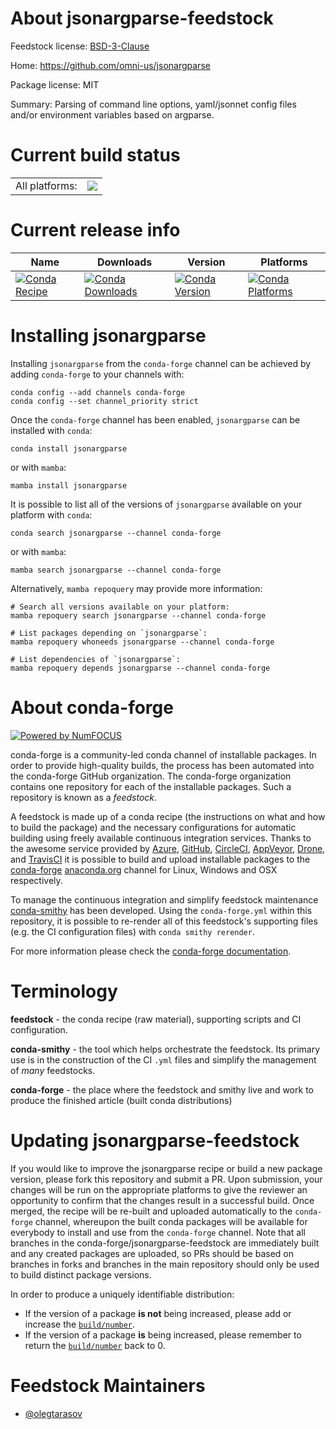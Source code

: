 About jsonargparse-feedstock
============================

Feedstock license: [BSD-3-Clause](https://github.com/conda-forge/jsonargparse-feedstock/blob/main/LICENSE.txt)

Home: https://github.com/omni-us/jsonargparse

Package license: MIT

Summary: Parsing of command line options, yaml/jsonnet config files and/or environment variables based on argparse.

Current build status
====================


<table><tr><td>All platforms:</td>
    <td>
      <a href="https://dev.azure.com/conda-forge/feedstock-builds/_build/latest?definitionId=13809&branchName=main">
        <img src="https://dev.azure.com/conda-forge/feedstock-builds/_apis/build/status/jsonargparse-feedstock?branchName=main">
      </a>
    </td>
  </tr>
</table>

Current release info
====================

| Name | Downloads | Version | Platforms |
| --- | --- | --- | --- |
| [![Conda Recipe](https://img.shields.io/badge/recipe-jsonargparse-green.svg)](https://anaconda.org/conda-forge/jsonargparse) | [![Conda Downloads](https://img.shields.io/conda/dn/conda-forge/jsonargparse.svg)](https://anaconda.org/conda-forge/jsonargparse) | [![Conda Version](https://img.shields.io/conda/vn/conda-forge/jsonargparse.svg)](https://anaconda.org/conda-forge/jsonargparse) | [![Conda Platforms](https://img.shields.io/conda/pn/conda-forge/jsonargparse.svg)](https://anaconda.org/conda-forge/jsonargparse) |

Installing jsonargparse
=======================

Installing `jsonargparse` from the `conda-forge` channel can be achieved by adding `conda-forge` to your channels with:

```
conda config --add channels conda-forge
conda config --set channel_priority strict
```

Once the `conda-forge` channel has been enabled, `jsonargparse` can be installed with `conda`:

```
conda install jsonargparse
```

or with `mamba`:

```
mamba install jsonargparse
```

It is possible to list all of the versions of `jsonargparse` available on your platform with `conda`:

```
conda search jsonargparse --channel conda-forge
```

or with `mamba`:

```
mamba search jsonargparse --channel conda-forge
```

Alternatively, `mamba repoquery` may provide more information:

```
# Search all versions available on your platform:
mamba repoquery search jsonargparse --channel conda-forge

# List packages depending on `jsonargparse`:
mamba repoquery whoneeds jsonargparse --channel conda-forge

# List dependencies of `jsonargparse`:
mamba repoquery depends jsonargparse --channel conda-forge
```


About conda-forge
=================

[![Powered by
NumFOCUS](https://img.shields.io/badge/powered%20by-NumFOCUS-orange.svg?style=flat&colorA=E1523D&colorB=007D8A)](https://numfocus.org)

conda-forge is a community-led conda channel of installable packages.
In order to provide high-quality builds, the process has been automated into the
conda-forge GitHub organization. The conda-forge organization contains one repository
for each of the installable packages. Such a repository is known as a *feedstock*.

A feedstock is made up of a conda recipe (the instructions on what and how to build
the package) and the necessary configurations for automatic building using freely
available continuous integration services. Thanks to the awesome service provided by
[Azure](https://azure.microsoft.com/en-us/services/devops/), [GitHub](https://github.com/),
[CircleCI](https://circleci.com/), [AppVeyor](https://www.appveyor.com/),
[Drone](https://cloud.drone.io/welcome), and [TravisCI](https://travis-ci.com/)
it is possible to build and upload installable packages to the
[conda-forge](https://anaconda.org/conda-forge) [anaconda.org](https://anaconda.org/)
channel for Linux, Windows and OSX respectively.

To manage the continuous integration and simplify feedstock maintenance
[conda-smithy](https://github.com/conda-forge/conda-smithy) has been developed.
Using the ``conda-forge.yml`` within this repository, it is possible to re-render all of
this feedstock's supporting files (e.g. the CI configuration files) with ``conda smithy rerender``.

For more information please check the [conda-forge documentation](https://conda-forge.org/docs/).

Terminology
===========

**feedstock** - the conda recipe (raw material), supporting scripts and CI configuration.

**conda-smithy** - the tool which helps orchestrate the feedstock.
                   Its primary use is in the construction of the CI ``.yml`` files
                   and simplify the management of *many* feedstocks.

**conda-forge** - the place where the feedstock and smithy live and work to
                  produce the finished article (built conda distributions)


Updating jsonargparse-feedstock
===============================

If you would like to improve the jsonargparse recipe or build a new
package version, please fork this repository and submit a PR. Upon submission,
your changes will be run on the appropriate platforms to give the reviewer an
opportunity to confirm that the changes result in a successful build. Once
merged, the recipe will be re-built and uploaded automatically to the
`conda-forge` channel, whereupon the built conda packages will be available for
everybody to install and use from the `conda-forge` channel.
Note that all branches in the conda-forge/jsonargparse-feedstock are
immediately built and any created packages are uploaded, so PRs should be based
on branches in forks and branches in the main repository should only be used to
build distinct package versions.

In order to produce a uniquely identifiable distribution:
 * If the version of a package **is not** being increased, please add or increase
   the [``build/number``](https://docs.conda.io/projects/conda-build/en/latest/resources/define-metadata.html#build-number-and-string).
 * If the version of a package **is** being increased, please remember to return
   the [``build/number``](https://docs.conda.io/projects/conda-build/en/latest/resources/define-metadata.html#build-number-and-string)
   back to 0.

Feedstock Maintainers
=====================

* [@olegtarasov](https://github.com/olegtarasov/)


<!-- dummy commit to enable rerendering -->


